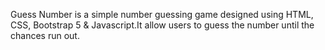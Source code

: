 Guess Number is a simple number guessing game designed using HTML, CSS, Bootstrap 5 & Javascript.It allow users to guess the number until the chances run out.
